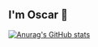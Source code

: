 ## I'm Oscar 👋

[![Anurag's GitHub stats](https://github-readme-stats.vercel.app/api?username=OscarGitHub102)](https://github.com/OscarGitHub102/github-readme-stats)
